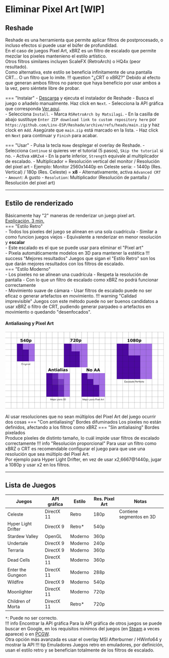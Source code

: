 
# Eliminar Pixel Art [WIP]
## Reshade
Reshade es una herramienta que permite aplicar filtros de postprocesado, o incluso efectos si puede usar el búfer de profundidad.  
En el caso de juegos Pixel Art, xBRZ es un filtro de escalado que permite mezclar los pixeles mantenieno el estilo artístico.  
Otros filtros similares incluyen ScaleFX (RetroArch) o HQ4x (peor resultado).  
Como alternativa, este estilo se beneficia infinitamente de una pantalla CRT... O un filtro que lo imite.
!!! question "¿CRT o xBRZ?"
    Debido al efecto que generan ambos filtros no parece que haya beneficio por usar ambos a la vez, pero siéntete libre de probar.

=== "Instalar"
    - [Descarga](https://reshade.me/) y ejecuta el instalador de Reshade
    - Busca el juego o añadelo manualmente. Haz click en `Next`.
    - Selecciona la API gráfica que corresponda [Ver aquí](#lista-de-juegos).  
    - Selecciona `Install`.
    - Marca `RSRetroArch by Matsilagi`.
    - En la casilla de abajo sustituye `Enter ZIP download link to custom repository here` por `https://github.com/Linx-ESP/Reshade/archive/refs/heads/main.zip` y haz clock en `Add`. Asegúrate que `main.zip` está marcado en la lista.
    - Haz click en `Next` para continuar y `Finish` para acabar.  

=== "Usar"
    - Pulsa la tecla `Home` desplegar el overlay de Reshade.
    - Selecciona `Continue` si quieres ver el tutorial (5 pasos), `Skip the tutorial` si no.
    - Activa `xBRZx4`
    - En la parte inferior, `Strength` equivale al multiplicador de escalado.
        - Multiplicador = Resolución vertical del monitor / Resolución del pixel art
        - Ejemplo: Monitor 2560x1440p en Celeste sería:
            - 1440p (Res. Vertical) / 180p (Res. Celeste) = **x8**
    - Alternativamente, activa `Advanced CRT`
        - `Amount`: A gusto
        - `Resolution`: Multiplicador (Resolución de pantalla / Resolución del pixel art)


---

## Estilo de renderizado 
Básicamente hay "2" maneras de renderizar un juego pixel art.  
[Explicación, 3 min.](https://www.youtube.com/watch?v=jguyR4yJb1M)  
=== "Estilo Retro"  
    - Todos los pixeles del juego se alinean en una sola cuadrícula
    - Similar a como funcion juegos viejos 
    - Equivalente a renderizar en menor resolución y **escalar**  
        - Este escalado es el que se puede usar para eliminar el "Pixel art"  
    - Pixela automáticamente modelos en 3D para mantener la estética
    !!! success "Mejores resultados"
        Juegos que sigan el "Estilo Retro" son los que darán mejores resultados con los filtros de escalado.   
=== "Estilo Moderno"  
    - Los pixeles no se alinean una cuadrícula 
    - Respeta la resolución de pantalla
        - Con lo que un filtro de escalado como xBRZ no podrá funcionar correctamente  
    - Movimiento suave de cámara
    - Usar filtros de escalado puede no ser eficaz o generar artefactos en movimiento.
    !!! warning "Calidad imprevisible"
        Juegos con este método puede no ser buenos candidatos a usar xBRZ o filtro de CRT, pudiendo generar parpadeo o artefactos en movimiento o quedando "desenfocados".

#### Antialiasing y Pixel Art  

![](/assets/AA_y_escalado.webp)

Al usar resoluciones que no sean múltiplos del Pixel Art del juego ocurrir dos cosas
=== "Con antialiasing"
    Bordes difuminados
    Los pixeles no están definidos, afectando a los filtros como xBRZ
=== "Sin antialiasing"
    Bordes pixelados  
    Produce píxeles de distinto tamaño, lo cuál impide usar filtros de escalado correctamente
!!! info "Resolución proporcional"
    Para usar un filtro como xBRZ o CRT es recomendable configurar el juego para que use una resolución que sea múltiplo del Pixel Art.  
    Por ejemplo para Hyper Light Drifter, en vez de usar x2,6667@1440p, jugar a 1080p y usar x2 en los filtros.



---

## Lista de Juegos


| Juegos                | API gráfica   | Estilo    | Res. Pixel Art   | Notas |
| ---                   | ---           | ---       | ---               | ---   |
| Celeste               | DirectX 11    | Retro     | 180p      | Contiene segmentos en 3D  |
| Hyper Light Drifter   | DirectX 9     | Retro*    | 540p      |
| Stardew Valley        | OpenGL        | Moderno   | 360p      |
| Undertale             | DirectX 9     | Moderno   | 240p      |
| Terraria              | DirectX 9     | Moderno   | 360p      |
| Dead Cells            | DirectX 11    | Moderno   | 360p      |
| Enter the Gungeon     | DirectX 11    | Moderno   | 288p      |
| Wildfire              | DirectX 9     | Moderno   | 540p      |
| Moonlighter           | DirectX 11    | Moderno   | 720p      |
| Children of Morta     | DirectX 11    | Retro*    | 720p      |

`*`: Puede no ser correcto.  
!!! info Encontrar la API gráfica
    Para la API gráfica de otros juegos se puede buscar en Google, en los requisitos mínimos del juegos (en [Steam](https://store.steampowered.com) a veces aparece) o en [PCGW](https://www.pcgamingwiki.com).  
    Otra opción más avanzada es usar el overlay MSI Afterburner / HWinfo64 y mostrar la API
!!! tip Emuladores
    Juegos retro en emuladores, por definición, usan el estilo retro y se benefician totalmente de los filtros de escalado.